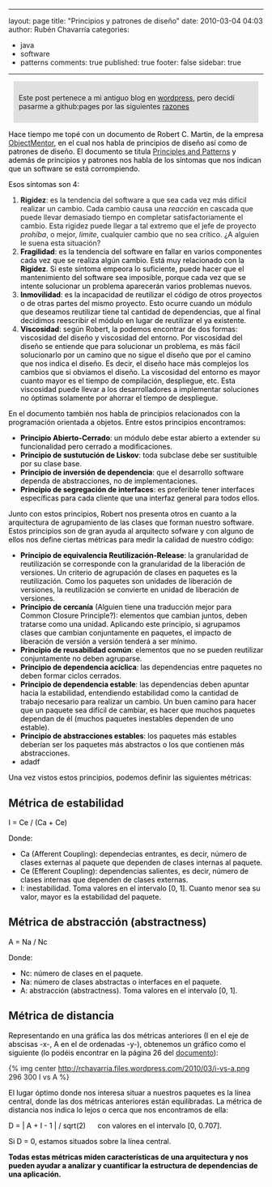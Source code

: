 
---
layout: page
title: "Principios y patrones de dise&ntilde;o"
date: 2010-03-04 04:03
author: Rubén Chavarría
categories: 
- java
- software
- patterns
comments: true
published: true
footer: false
sidebar: true
---

<div style="margin:2%; padding:2%; background-color:#E0E0E0; ">
  <p>Este post pertenece a mi antiguo blog en <a href="http://rchavarria.wordpress.com">wordpress</a>, pero decidí pasarme a github:pages por las siguientes <a href="/blog/2012/12/03/por-que-cambie-mi-blog-en-wordpress-com">razones</a></p>
</div>

<span style="color:#000000;">Hace tiempo me topé con un documento de Robert C. Martin, de la empresa <a href="http://www.objectmentor.com">ObjectMentor</a>, en el cual nos habla de principios de diseño así como de patrones de diseño. El documento se titula <a href="http://www.objectmentor.com/resources/articles/Principles_and_Patterns.pdf">Principles and Patterns</a> y además de principios y patrones nos habla de los síntomas que nos indican que un software se está corrompiendo.</span>

<!-- more -->

<span style="color:#000000;">Esos síntomas son 4:</span>
<ol>
	<li><strong>Rigidez</strong>: es la tendencia del software a que sea cada vez más difícil realizar un cambio. Cada cambio causa una <em>reacción</em> en cascada que puede llevar demasiado tiempo en completar satisfactoriamente el cambio. Esta rigidez puede llegar a tal extremo que el jefe de proyecto <em>prohíba</em>,<em> </em>o mejor, <em>limite</em>, cualquier cambio que no sea crítico. ¿A alguien le suena esta situación?</li>
	<li><span style="color:#000000;"><strong>Fragilidad</strong>: es la tendencia del software en fallar en varios componentes cada vez que se realiza algún cambio. Está muy relacionado con la <strong>Rigidez</strong>. Si este síntoma empeora lo suficiente, puede hacer que el mantenimiento del software sea imposible, porque cada vez que se intente solucionar un problema aparecerán varios problemas nuevos.</span></li>
	<li><span style="color:#000000;"><strong>Inmovilidad</strong>: es la incapacidad de reutilizar el código de otros proyectos o de otras partes del mismo proyecto. Esto ocurre cuando un módulo que deseamos reutilizar tiene tal cantidad de dependencias, que al final decidimos reescribir el módulo en lugar de reutilizar el ya existente.</span></li>
	<li><span style="color:#000000;"><strong>Viscosidad</strong>: según Robert, la podemos encontrar de dos formas: viscosidad del diseño y viscosidad del entorno. Por viscosidad del diseño se entiende que para solucionar un problema, es más fácil solucionarlo por un camino que no sigue el diseño que por el camino que nos indica el diseño. Es decir, el diseño hace más complejos los cambios que si obviamos el diseño. La viscosidad del entorno es mayor cuanto mayor es el tiempo de compilación, despliegue, etc. Esta viscosidad puede llevar a los desarrolladores a implementar soluciones no óptimas solamente por ahorrar el tiempo de despliegue.</span></li>
</ol>
<span style="color:#000000;">En el documento también nos habla de principios relacionados con la programación orientada a objetos. Entre estos principios encontramos:</span>
<ul>
	<li><span style="color:#000000;"><strong>Principio Abierto-Cerrado</strong>: un módulo debe estar abierto a extender su funcionalidad pero cerrado a modificaciones.</span></li>
	<li><span style="color:#000000;"><strong>Principio de sustutución de Liskov</strong>: toda subclase debe ser sustituible por su clase base.</span></li>
	<li><span style="color:#000000;"><strong>Principio de inversión de dependencia</strong>: que el desarrollo software dependa de abstracciones, no de implementaciones.</span></li>
	<li><span style="color:#000000;"><strong>Principio de segregación de interfaces</strong>: es preferible tener interfaces específicas para cada cliente que una interfaz general para todos ellos.</span></li>
</ul>
<span style="color:#000000;">Junto con estos principios, Robert nos presenta otros en cuanto a la arquitectura de agrupamiento de las clases que forman nuestro software. Estos principios son de gran ayuda al arquitecto sofware y con alguno de ellos nos define ciertas métricas para medir la calidad de nuestro código:</span>
<ul>
	<li><span style="color:#000000;"><strong>Principio de equivalencia Reutilización-Release</strong>: la granularidad de reutilización se corresponde con la granularidad de la liberación de versiones. Un criterio de agrupación de clases en paquetes es la reutilización. Como los paquetes son unidades de liberación de versiones, la reutilización se convierte en unidad de liberación de versiones.
</span></li>
	<li><span style="color:#000000;"><strong>Principio de cercanía</strong> (Alguien tiene una traducción mejor para Common Closure Principle?): elementos que cambian juntos, deben tratarse como una unidad. Aplicando este principio, si agrupamos clases que cambian conjuntamente en paquetes, el impacto de liberación de versión a versión tenderá a ser mínimo.</span></li>
	<li><span style="color:#000000;"><strong>Principio de reusabilidad común</strong>: elementos que no se pueden reutilizar conjuntamente no deben agruparse.
</span></li>
	<li><span style="color:#000000;"><strong>Principio de dependencia acíclica</strong>: las dependencias entre paquetes no deben formar ciclos cerrados.</span></li>
	<li><span style="color:#000000;"><strong>Principio de dependencia estable</strong>: las dependencias deben apuntar hacia la estabilidad, entendiendo estabilidad como la cantidad de trabajo necesario para realizar un cambio. Un buen camino para hacer que un paquete sea difícil de cambiar, es hacer que muchos paquetes dependan de él (muchos paquetes inestables dependen de uno estable).</span></li>
	<li><span style="color:#000000;"><strong>Principio de abstracciones estables</strong>: los paquetes más estables deberían ser los paquetes más abstractos o los que contienen más abstracciones.</span></li>
	<li><span style="color:#000000;">adadf</span></li>
</ul>
<span style="color:#000000;">Una vez vistos estos principios, podemos definir las siguientes métricas:
</span>

<h2>Métrica de estabilidad</h2>

<span style="color:#000000;">I = Ce / (Ca + Ce)</span>

<span style="color:#000000;">Donde:</span>
<ul>
	<li><span style="color:#000000;">Ca (Afferent Coupling): dependecias entrantes, es decir, número de clases externas al paquete que dependen de clases internas al paquete.</span></li>
	<li><span style="color:#000000;">Ce (Efferent Coupling): dependencias salientes, es decir, número de clases internas que dependen de clases externas.</span></li>
	<li><span style="color:#000000;">I: inestabilidad. Toma valores en el intervalo [0, 1]. Cuanto menor sea su valor, mayor es la estabilidad del paquete.
</span></li>
</ul>

<h2>Métrica de abstracción (abstractness)</h2>

<span style="color:#000000;">A = Na / Nc</span>

<span style="color:#000000;">Donde:</span>
<ul>
	<li><span style="color:#000000;">Nc: número de clases en el paquete.</span></li>
	<li><span style="color:#000000;">Na: número de clases abstractas o interfaces en el paquete.</span></li>
	<li><span style="color:#000000;">A: abstracción (abstractness). Toma valores en el intervalo [0, 1].</span></li>
</ul>

<h2>Métrica de distancia</h2>

<span style="color:#000000;">Representando en una gráfica las dos métricas anteriores (I en el eje de abscisas -x-, A en el de ordenadas -y-), obtenemos un gráfico como el siguiente (lo podéis encontrar en la página 26 del <a href="http://www.objectmentor.com/resources/articles/Principles_and_Patterns.pdf">documento</a>):</span>

{% img center http://rchavarria.files.wordpress.com/2010/03/i-vs-a.png 296 300 I vs A %}

<span style="color:#000000;">El lugar óptimo donde nos interesa situar a nuestros paquetes es la línea central, donde las dos métricas anteriores están equilibradas. La métrica de distancia nos indica lo lejos o cerca que nos encontramos de ella:</span>

<span style="color:#000000;">D = | A + I - 1 | / sqrt(2)      con valores en el intervalo [0, 0.707].</span>

<span style="color:#000000;">Si D = 0, estamos situados sobre la línea central.</span>

<span style="color:#000000;"><strong>Todas estas métricas miden características de una arquitectura y nos pueden ayudar a analizar y cuantificar la estructura de dependencias de una aplicación.</strong>
</span>
